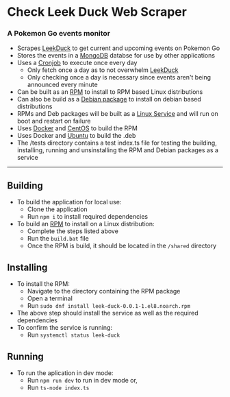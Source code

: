 # Check Leek Duck Web Scraper
### A Pokemon Go events monitor

- Scrapes [LeekDuck](https://leekduck.com) to get current and upcoming events on Pokemon Go
- Stores the events in a [MongoDB](https://en.wikipedia.org/wiki/MongoDB) databse for use by other applications
- Uses a [Cronjob](https://en.wikipedia.org/wiki/Cron) to execute once every day
    - Only fetch once a day as to not overwhelm [LeekDuck](https://leekduck.com)
    - Only checking once a day is necessary since events aren't being announced every minute
- Can be built as an [RPM](https://en.wikipedia.org/wiki/RPM_Package_Manager) to install to RPM based Linux distributions
- Can also be build as a [Debian package](https://en.wikipedia.org/wiki/Deb_(file_format)) to install on debian based distributions
- RPMs and Deb packages will be built as a [Linux Service](https://www.imaginelinux.com/service-in-linux/) and will run on boot and restart on failure
- Uses [Docker](https://aws.amazon.com/docker/) and [CentOS](https://www.redhat.com/en/topics/linux/what-is-centos) to build the RPM
- Uses Docker and [Ubuntu](https://en.wikipedia.org/wiki/Ubuntu) to build the .deb
- The /tests directory contains a test index.ts file for testing the building, installing, running and unsinstalling the RPM and Debian packages as a service

---

## Building
- To build the application for local use:
    - Clone the application
    - Run `npm i` to install required dependencies
- To build an [RPM](https://en.wikipedia.org/wiki/RPM_Package_Manager) to install on a Linux distribution:
    - Complete the steps listed above
    - Run the `build.bat` file
    - Once the RPM is build, it should be located in the `/shared` directory

## Installing
- To install the RPM:
    - Navigate to the directory containing the RPM package
    - Open a terminal
    - Run `sudo dnf install leek-duck-0.0.1-1.el8.noarch.rpm`
- The above step should install the service as well as the required dependencies
- To confirm the service is running:
    - Run `systemctl status leek-duck`

## Running
- To run the aplication in dev mode:
    - Run `npm run dev` to run in dev mode or,
    - Run `ts-node index.ts` 
